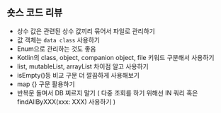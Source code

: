 ## 숏스 코드 리뷰

- 상수 값은 관련된 상수 값끼리 묶어서 파일로 관리하기
- 값 객체는 `data class` 사용하기
- Enum으로 관리하는 것도 좋음
- Kotlin의 class, object, companion object, file 키워드 구분해서 사용하기
- list, mutableList, arrayList 차이점 알고 사용하기
- isEmpty()등 비교 구문 더 깔끔하게 사용해보기
- map {} 구문 활용하기
- 반복문 돌며서 DB 찌르지 말기 ( 다중 조회를 하기 위해선 IN 쿼리 혹은 findAllByXXX(xxx: XXX) 사용하기 )